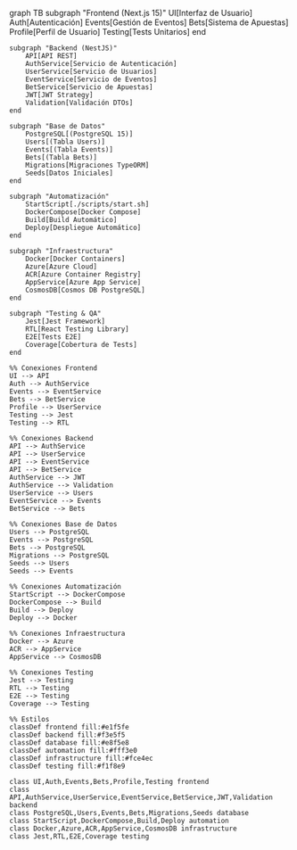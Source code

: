 graph TB
    subgraph "Frontend (Next.js 15)"
        UI[Interfaz de Usuario]
        Auth[Autenticación]
        Events[Gestión de Eventos]
        Bets[Sistema de Apuestas]
        Profile[Perfil de Usuario]
        Testing[Tests Unitarios]
    end

    subgraph "Backend (NestJS)"
        API[API REST]
        AuthService[Servicio de Autenticación]
        UserService[Servicio de Usuarios]
        EventService[Servicio de Eventos]
        BetService[Servicio de Apuestas]
        JWT[JWT Strategy]
        Validation[Validación DTOs]
    end

    subgraph "Base de Datos"
        PostgreSQL[(PostgreSQL 15)]
        Users[(Tabla Users)]
        Events[(Tabla Events)]
        Bets[(Tabla Bets)]
        Migrations[Migraciones TypeORM]
        Seeds[Datos Iniciales]
    end

    subgraph "Automatización"
        StartScript[./scripts/start.sh]
        DockerCompose[Docker Compose]
        Build[Build Automático]
        Deploy[Despliegue Automático]
    end

    subgraph "Infraestructura"
        Docker[Docker Containers]
        Azure[Azure Cloud]
        ACR[Azure Container Registry]
        AppService[Azure App Service]
        CosmosDB[Cosmos DB PostgreSQL]
    end

    subgraph "Testing & QA"
        Jest[Jest Framework]
        RTL[React Testing Library]
        E2E[Tests E2E]
        Coverage[Cobertura de Tests]
    end

    %% Conexiones Frontend
    UI --> API
    Auth --> AuthService
    Events --> EventService
    Bets --> BetService
    Profile --> UserService
    Testing --> Jest
    Testing --> RTL

    %% Conexiones Backend
    API --> AuthService
    API --> UserService
    API --> EventService
    API --> BetService
    AuthService --> JWT
    AuthService --> Validation
    UserService --> Users
    EventService --> Events
    BetService --> Bets

    %% Conexiones Base de Datos
    Users --> PostgreSQL
    Events --> PostgreSQL
    Bets --> PostgreSQL
    Migrations --> PostgreSQL
    Seeds --> Users
    Seeds --> Events

    %% Conexiones Automatización
    StartScript --> DockerCompose
    DockerCompose --> Build
    Build --> Deploy
    Deploy --> Docker

    %% Conexiones Infraestructura
    Docker --> Azure
    ACR --> AppService
    AppService --> CosmosDB

    %% Conexiones Testing
    Jest --> Testing
    RTL --> Testing
    E2E --> Testing
    Coverage --> Testing

    %% Estilos
    classDef frontend fill:#e1f5fe
    classDef backend fill:#f3e5f5
    classDef database fill:#e8f5e8
    classDef automation fill:#fff3e0
    classDef infrastructure fill:#fce4ec
    classDef testing fill:#f1f8e9

    class UI,Auth,Events,Bets,Profile,Testing frontend
    class API,AuthService,UserService,EventService,BetService,JWT,Validation backend
    class PostgreSQL,Users,Events,Bets,Migrations,Seeds database
    class StartScript,DockerCompose,Build,Deploy automation
    class Docker,Azure,ACR,AppService,CosmosDB infrastructure
    class Jest,RTL,E2E,Coverage testing
